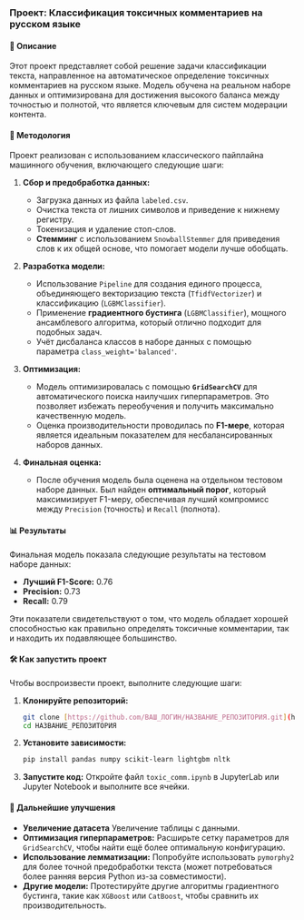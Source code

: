 ### Проект: Классификация токсичных комментариев на русском языке

#### 📝 Описание
Этот проект представляет собой решение задачи классификации текста, направленное на автоматическое определение токсичных комментариев на русском языке. Модель обучена на реальном наборе данных и оптимизирована для достижения высокого баланса между точностью и полнотой, что является ключевым для систем модерации контента.

#### 🚀 Методология
Проект реализован с использованием классического пайплайна машинного обучения, включающего следующие шаги:

1.  **Сбор и предобработка данных:**
    * Загрузка данных из файла `labeled.csv`.
    * Очистка текста от лишних символов и приведение к нижнему регистру.
    * Токенизация и удаление стоп-слов.
    * **Стемминг** с использованием `SnowballStemmer` для приведения слов к их общей основе, что помогает модели лучше обобщать.

2.  **Разработка модели:**
    * Использование `Pipeline` для создания единого процесса, объединяющего векторизацию текста (`TfidfVectorizer`) и классификацию (`LGBMClassifier`).
    * Применение **градиентного бустинга** (`LGBMClassifier`), мощного ансамблевого алгоритма, который отлично подходит для подобных задач.
    * Учёт дисбаланса классов в наборе данных с помощью параметра `class_weight='balanced'`.

3.  **Оптимизация:**
    * Модель оптимизировалась с помощью **`GridSearchCV`** для автоматического поиска наилучших гиперпараметров. Это позволяет избежать переобучения и получить максимально качественную модель.
    * Оценка производительности проводилась по **F1-мере**, которая является идеальным показателем для несбалансированных наборов данных.

4.  **Финальная оценка:**
    * После обучения модель была оценена на отдельном тестовом наборе данных. Был найден **оптимальный порог**, который максимизирует F1-меру, обеспечивая лучший компромисс между `Precision` (точность) и `Recall` (полнота).

#### 📊 Результаты

Финальная модель показала следующие результаты на тестовом наборе данных:
* **Лучший F1-Score:** 0.76
* **Precision:** 0.73
* **Recall:** 0.79

Эти показатели свидетельствуют о том, что модель обладает хорошей способностью как правильно определять токсичные комментарии, так и находить их подавляющее большинство.

#### 🛠️ Как запустить проект

Чтобы воспроизвести проект, выполните следующие шаги:

1.  **Клонируйте репозиторий:**
    ```bash
    git clone [https://github.com/ВАШ_ЛОГИН/НАЗВАНИЕ_РЕПОЗИТОРИЯ.git](https://github.com/ВАШ_ЛОГИН/НАЗВАНИЕ_РЕПОЗИТОРИЯ.git)
    cd НАЗВАНИЕ_РЕПОЗИТОРИЯ
    ```

2.  **Установите зависимости:**
    ```bash
    pip install pandas numpy scikit-learn lightgbm nltk
    ```
    
3.  **Запустите код:**
    Откройте файл `toxic_comm.ipynb` в JupyterLab или Jupyter Notebook и выполните все ячейки.

#### 🔭 Дальнейшие улучшения

* **Увеличение датасета** Увеличение таблицы с данными.
* **Оптимизация гиперпараметров:** Расширьте сетку параметров для `GridSearchCV`, чтобы найти ещё более оптимальную конфигурацию.
* **Использование лемматизации:** Попробуйте использовать `pymorphy2` для более точной предобработки текста (может потребоваться более ранняя версия Python из-за совместимости).
* **Другие модели:** Протестируйте другие алгоритмы градиентного бустинга, такие как `XGBoost` или `CatBoost`, чтобы сравнить их производительность.